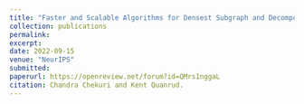```yaml
---
title: "Faster and Scalable Algorithms for Densest Subgraph and Decomposition"
collection: publications
permalink: 
excerpt: 
date: 2022-09-15
venue: "NeurIPS"
submitted:
paperurl: https://openreview.net/forum?id=QMrs1nggaL
citation: Chandra Chekuri and Kent Quanrud. 
---
```

